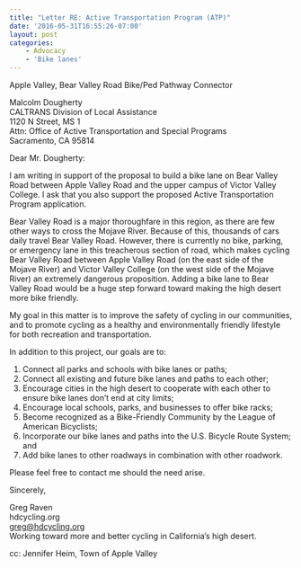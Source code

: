```yaml
---
title: "Letter RE: Active Transportation Program (ATP)"
date: '2016-05-31T16:55:26-07:00'
layout: post
categories:
    - Advocacy
    - 'Bike lanes'
---
```


Apple Valley, Bear Valley Road Bike/Ped Pathway Connector

Malcolm Dougherty  
CALTRANS Division of Local Assistance  
1120 N Street, MS 1  
Attn: Office of Active Transportation and Special Programs  
Sacramento, CA 95814

Dear Mr. Dougherty:

I am writing in support of the proposal to build a bike lane on Bear Valley Road between Apple Valley Road and the upper campus of Victor Valley College. I ask that you also support the proposed Active Transportation Program application.

Bear Valley Road is a major thoroughfare in this region, as there are few other ways to cross the Mojave River. Because of this, thousands of cars daily travel Bear Valley Road. However, there is currently no bike, parking, or emergency lane in this treacherous section of road, which makes cycling Bear Valley Road between Apple Valley Road (on the east side of the Mojave River) and Victor Valley College (on the west side of the Mojave River) an extremely dangerous proposition. Adding a bike lane to Bear Valley Road would be a huge step forward toward making the high desert more bike friendly.

My goal in this matter is to improve the safety of cycling in our communities, and to promote cycling as a healthy and environmentally friendly lifestyle for both recreation and transportation.

In addition to this project, our goals are to:

1. Connect all parks and schools with bike lanes or paths;
2. Connect all existing and future bike lanes and paths to each other;
3. Encourage cities in the high desert to cooperate with each other to ensure bike lanes don’t end at city limits;
4. Encourage local schools, parks, and businesses to offer bike racks;
5. Become recognized as a Bike-Friendly Community by the League of American Bicyclists;
6. Incorporate our bike lanes and paths into the U.S. Bicycle Route System; and
7. Add bike lanes to other roadways in combination with other roadwork.

Please feel free to contact me should the need arise.

Sincerely,

Greg Raven  
hdcycling.org  
greg@hdcycling.org  
Working toward more and better cycling in California’s high desert.

cc: Jennifer Heim, Town of Apple Valley